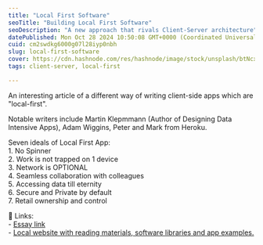 ```yaml
---
title: "Local First Software"
seoTitle: "Building Local First Software"
seoDescription: "A new approach that rivals Client-Server architecture"
datePublished: Mon Oct 28 2024 10:50:08 GMT+0000 (Coordinated Universal Time)
cuid: cm2swdkg6000g07l28iyp0nbh
slug: local-first-software
cover: https://cdn.hashnode.com/res/hashnode/image/stock/unsplash/btNcxCmWDA4/upload/910de47c0f1abd569d329faafaa463c2.jpeg
tags: client-server, local-first

---
```


An interesting article of a different way of writing client-side apps which are "local-first".  
  
Notable writers include Martin Klepmmann (Author of Designing Data Intensive Apps), Adam Wiggins, Peter and Mark from Heroku.  
  
Seven ideals of Local First App:  
1\. No Spinner  
2\. Work is not trapped on 1 device  
3\. Network is OPTIONAL  
4\. Seamless collaboration with colleagues  
5\. Accessing data till eternity  
6\. Secure and Private by default  
7\. Retail ownership and control  
  
🔗 Links:  
\- [Essay link  
](https://www.inkandswitch.com/local-first/)\- [Local website with reading materials, software libraries and app examples.](https://localfirstweb.dev/)